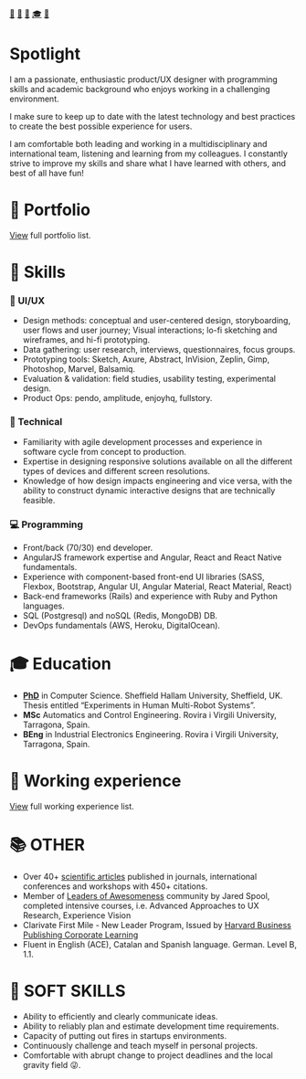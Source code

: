 [📧](mailto:joanspon@gmail.com) [🐙](github.com/uh-joan) [💼](https://www.linkedin.com/in/joanspon/) [🎓](https://scholar.google.com/citations?user=pQxNXVsAAAAJ) [🐤](https://twitter.com/joans_ux)

# Spotlight
I am a passionate, enthusiastic product/UX designer with programming skills and academic background who enjoys working in a challenging environment.

I make sure to keep up to date with the latest technology and best practices to create the best possible experience for users. 

I am comfortable both leading and working in a multidisciplinary and international team, listening and learning from my colleagues. I constantly strive to improve my skills and share what I have learned with others, and best of all have fun!

# 🎨 Portfolio
[View](/portfolio.md) full portfolio list.

# 🏃 Skills

### 💎 UI/UX
* Design methods: conceptual and user-centered design, storyboarding, user flows and user journey; Visual interactions; lo-fi sketching and wireframes, and hi-fi prototyping.
* Data gathering: user research, interviews, questionnaires, focus groups.
* Prototyping tools: Sketch, Axure, Abstract, InVision, Zeplin, Gimp, Photoshop, Marvel, Balsamiq.
* Evaluation & validation: field studies, usability testing, experimental design.
* Product Ops: pendo, amplitude, enjoyhq, fullstory.

### 🔧 Technical
* Familiarity with agile development processes and experience in software cycle from concept to production.
* Expertise in designing responsive solutions available on all the different types of devices and different screen resolutions.
* Knowledge of how design impacts engineering and vice versa, with the ability to construct dynamic interactive designs that are technically feasible.

### 💻 Programming
* Front/back (70/30) end developer.
* AngularJS framework expertise and Angular, React and React Native fundamentals.
* Experience with component-based front-end UI libraries (SASS, Flexbox, Bootstrap, Angular UI, Angular Material, React Material, React)
* Back-end frameworks (Rails) and experience with Ruby and Python languages.
* SQL (Postgresql) and noSQL (Redis, MongoDB) DB.
* DevOps fundamentals (AWS, Heroku, DigitalOcean).

# 🎓 Education
* **[PhD](https://www.dropbox.com/s/kgv7g5y0ni1wtnm/SaezThesisShort.pdf)** in Computer Science. Sheffield Hallam University, Sheffield, UK. Thesis entitled “Experiments in Human Multi-Robot Systems”.
* **MSc** Automatics and Control Engineering. Rovira i Virgili University, Tarragona, Spain.
* **BEng** in Industrial Electronics Engineering. Rovira i Virgili University, Tarragona, Spain.

# 💼 Working experience
[View](/working_experience.md) full working experience list.

# 📚 OTHER
* Over 40+ [scientific articles](https://scholar.google.com/citations?user=pQxNXVsAAAAJ) published in journals, international conferences and workshops with 450+ citations.
* Member of [Leaders of Awesomeness](/https://leaders.centercentre.com/) community by Jared Spool, completed intensive courses, i.e. Advanced Approaches to UX Research, Experience Vision
* Clarivate First Mile - New Leader Program, Issued by [Harvard Business Publishing Corporate Learning](/https://www.harvardbusiness.org/)
* Fluent in English (ACE), Catalan and Spanish language. German. Level B, 1.1.

# 🚒 SOFT SKILLS
* Ability to efficiently and clearly communicate ideas.
* Ability to reliably plan and estimate development time requirements.
* Capacity of putting out fires in startups environments.
* Continuously challenge and teach myself in personal projects.
* Comfortable with abrupt change to project deadlines and the local gravity field :stuck_out_tongue_winking_eye:.
